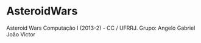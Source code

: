 AsteroidWars
============
Asteroid Wars
Computação I (2013-2) - CC / UFRRJ.
Grupo:
Angelo
Gabriel
João Victor
